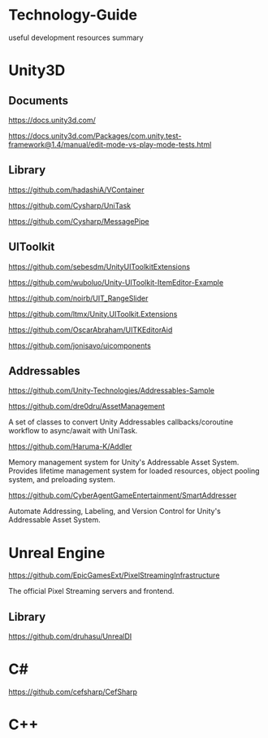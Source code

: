 # Technology-Guide
useful development resources summary

<H1> Unity3D</H1>

<H2>Documents</H2>

https://docs.unity3d.com/

https://docs.unity3d.com/Packages/com.unity.test-framework@1.4/manual/edit-mode-vs-play-mode-tests.html

<H2>Library</H2>

https://github.com/hadashiA/VContainer

https://github.com/Cysharp/UniTask

https://github.com/Cysharp/MessagePipe

<H2>UIToolkit</H2>

https://github.com/sebesdm/UnityUIToolkitExtensions

https://github.com/wuboluo/Unity-UIToolkit-ItemEditor-Example

https://github.com/noirb/UIT_RangeSlider

https://github.com/ltmx/Unity.UIToolkit.Extensions

https://github.com/OscarAbraham/UITKEditorAid

https://github.com/jonisavo/uicomponents


<H2>Addressables</H2>

https://github.com/Unity-Technologies/Addressables-Sample

https://github.com/dre0dru/AssetManagement

A set of classes to convert Unity Addressables callbacks/coroutine workflow to async/await with UniTask.

https://github.com/Haruma-K/Addler

Memory management system for Unity's Addressable Asset System. Provides lifetime management system for loaded resources, object pooling system, and preloading system.

https://github.com/CyberAgentGameEntertainment/SmartAddresser

Automate Addressing, Labeling, and Version Control for Unity's Addressable Asset System.



<H1>Unreal Engine</H1>

https://github.com/EpicGamesExt/PixelStreamingInfrastructure

The official Pixel Streaming servers and frontend.

<H2>Library</H2>

https://github.com/druhasu/UnrealDI

<H1>C#</H1>

https://github.com/cefsharp/CefSharp

<H1>C++</H1>
